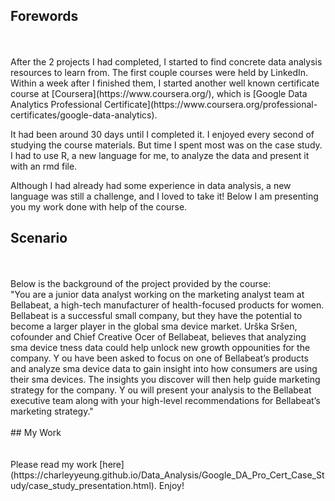 ## Forewords<br>
<br>
<br>
After the 2 projects I had completed, I started to find concrete data analysis resources to learn from. The first couple courses were held by LinkedIn. Within a week after I finished them, I started another well known certificate course at [Coursera](https://www.coursera.org/), which is [Google Data Analytics Professional Certificate](https://www.coursera.org/professional-certificates/google-data-analytics).   
  
It had been around 30 days until I completed it. I enjoyed every second of studying the course materials. But time I spent most was on the case study. I had to use R, a new language for me, to analyze the data and present it with an rmd file.  
  
Although I had already had some experience in data analysis, a new language was still a challenge, and I loved to take it! Below I am presenting you my work done with help of the course.
  
## Scenario<br>
<br>
<br>
Below is the background of the project provided by the course:  
<br>
"You are a junior data analyst working on the marketing analyst team at Bellabeat, a high-tech manufacturer of health-focused
products for women. Bellabeat is a successful small company, but they have the potential to become a larger player in the
global sma  device market. Urška Sršen, cofounder and Chief Creative O cer of Bellabeat, believes that analyzing sma 
device  tness data could help unlock new growth oppo unities for the company. Y ou have been asked to focus on one of
Bellabeat’s products and analyze sma  device data to gain insight into how consumers are using their sma  devices. The
insights you discover will then help guide marketing strategy for the company. Y ou will present your analysis to the Bellabeat
executive team along with your high-level recommendations for Bellabeat’s marketing strategy."  
<br>
<br>
## My Work<br>
<br>
<br>
Please read my work [here](https://charleyyeung.github.io/Data_Analysis/Google_DA_Pro_Cert_Case_Study/case_study_presentation.html). Enjoy!
